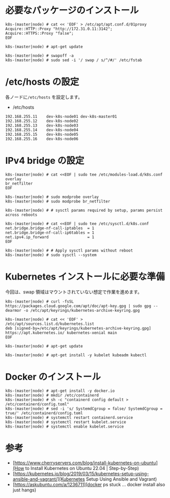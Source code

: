 # 必要なパッケージのインストール

```
k8s-(master|node) # cat << 'EOF' > /etc/apt/apt.conf.d/01proxy
Acquire::HTTP::Proxy "http://172.31.0.11:3142";
Acquire::HTTPS::Proxy "false";
EOF
```

```
k8s-(master|node) # apt-get update
```

```
k8s-(master|node) # swapoff -a
k8s-(master|node) # sudo sed -i '/ swap / s/^/#/' /etc/fstab
```

# /etc/hosts の設定
各ノードに`/etc/hosts` を設定します。

* /etc/hosts
```
192.168.255.11    dev-k8s-node01 dev-k8s-master01
192.168.255.12    dev-k8s-node02
192.168.255.13    dev-k8s-node03
192.168.255.14    dev-k8s-node04
192.168.255.15    dev-k8s-node05
192.168.255.16    dev-k8s-node06
```

# IPv4 bridge の設定

```
k8s-(master|node) # cat <<EOF | sudo tee /etc/modules-load.d/k8s.conf
overlay
br_netfilter
EOF
```

```
k8s-(master|node) # sudo modprobe overlay
k8s-(master|node) # sudo modprobe br_netfilter

k8s-(master|node) # # sysctl params required by setup, params persist across reboots

k8s-(master|node) # cat <<EOF | sudo tee /etc/sysctl.d/k8s.conf
net.bridge.bridge-nf-call-iptables  = 1
net.bridge.bridge-nf-call-ip6tables = 1
net.ipv4.ip_forward                 = 1
EOF

k8s-(master|node) # # Apply sysctl params without reboot
k8s-(master|node) # sudo sysctl --system
```

# Kubernetes インストールに必要な準備
今回は、swap 領域はマウントされていない想定で作業を進めます。

```
k8s-(master|node) # curl -fsSL https://packages.cloud.google.com/apt/doc/apt-key.gpg | sudo gpg --dearmor -o /etc/apt/keyrings/kubernetes-archive-keyring.gpg

k8s-(master|node) # cat << 'EOF' > /etc/apt/sources.list.d/kubernetes.list
deb [signed-by=/etc/apt/keyrings/kubernetes-archive-keyring.gpg] https://apt.kubernetes.io/ kubernetes-xenial main
EOF

k8s-(master|node) # apt-get update

k8s-(master|node) # apt-get install -y kubelet kubeadm kubectl
```

# Docker のインストール

```
k8s-(master|node) # apt-get install -y docker.io
k8s-(master|node) # mkdir /etc/containerd
k8s-(master|node) # sh -c "containerd config default > /etc/containerd/config.toml"
k8s-(master|node) # sed -i 's/ SystemdCgroup = false/ SystemdCgroup = true/' /etc/containerd/config.toml
k8s-(master|node) # systemctl restart containerd.service
k8s-(master|node) # systemctl restart kubelet.service
k8s-(master|node) # systemctl enable kubelet.service

```

# 参考
* [https://www.cherryservers.com/blog/install-kubernetes-on-ubuntu](How to Install Kubernetes on Ubuntu 22.04 | Step-by-Step)
* [https://kubernetes.io/blog/2019/03/15/kubernetes-setup-using-ansible-and-vagrant/](Kubernetes Setup Using Ansible and Vagrant)
* [https://askubuntu.com/a/1236711](docker ps stuck ... docker install also just hangs)

